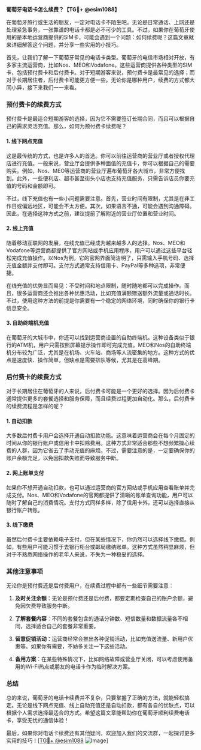 **葡萄牙电话卡怎么续费？【TG💪+ @esim1088】**

在葡萄牙旅行或生活的朋友，一定对电话卡不陌生吧。无论是日常通话、上网还是处理紧急事务，一张靠谱的电话卡都是必不可少的工具。不过，如果你在葡萄牙使用的是本地运营商提供的SIM卡，可能会遇到一个问题：如何续费呢？这篇文章就来详细解答这个问题，并分享一些实用的小技巧。

首先，让我们了解一下葡萄牙常见的电话卡类型。葡萄牙的电信市场相对开放，有多家主流运营商，比如Nos、MEO和Vodafone。这些运营商提供各种类型的SIM卡，包括预付费卡和后付费卡。对于短期游客来说，预付费卡是最常见的选择；而对于长期居住者，后付费卡可能更方便一些。无论你是哪种用户，续费的方式都大同小异，接下来我们一一来看。

### 预付费卡的续费方式

预付费卡是最适合短期游客的选择，因为它不需要签订长期合同，而且可以根据自己的需求灵活充值。那么，如何为预付费卡续费呢？

#### 1. **线下网点充值**
这是最传统的方式，也是许多人的首选。你可以前往运营商的营业厅或者授权代理店进行充值。一般来说，营业厅会提供多种面值的充值卡，你可以根据自己的需要购买。例如，Nos、MEO等运营商的营业厅遍布葡萄牙各大城市，非常方便找到。此外，一些便利店、超市甚至街头小店也支持充值服务，只需告诉店员你要充值的号码和金额即可。

不过，线下充值也有一些小问题需要注意。首先，营业时间有限制，尤其是在非工作日或偏远地区，可能会不太方便。其次，如果语言不通，可能会遇到沟通障碍。因此，在选择这种方式之前，建议提前了解附近的营业厅位置和营业时间。

#### 2. **线上充值**
随着移动互联网的发展，在线充值已经成为越来越多人的选择。Nos、MEO和Vodafone等运营商都提供了官方网站或手机应用程序，用户可以通过这些平台轻松完成充值操作。以Nos为例，它的官网界面简洁明了，只需输入手机号码、选择充值金额并支付即可。支付方式通常支持信用卡、PayPal等多种选项，非常便捷。

在线充值的优势显而易见：不受时间和地点限制，随时随地都可以完成操作。而且，很多运营商还会推出各种优惠活动，比如充值满额赠送额外流量或通话时长。不过，使用这种方法的前提是你需要有一个稳定的网络环境，同时确保你的银行卡信息安全。

#### 3. **自助终端机充值**
在葡萄牙的大城市中，你还可以找到运营商设置的自助终端机。这种设备类似于银行的ATM机，用户只需按照屏幕提示操作即可完成充值。MEO和Nos的自助终端机分布较为广泛，尤其是在机场、火车站、商场等人流密集的地方。这种方式的优点是速度快、操作简单，但缺点是需要排队等候，尤其是在高峰期。

### 后付费卡的续费方式

对于长期居住在葡萄牙的人来说，后付费卡可能是一个更好的选择。因为后付费卡通常提供更多的套餐选择和服务保障，而且续费过程更加自动化。那么，后付费卡的续费流程是怎样的呢？

#### 1. **自动扣款**
大多数后付费卡用户会选择开通自动扣款功能。这意味着运营商会在每个月固定的时间从你的银行账户或信用卡中扣除费用。这种方式非常适合那些不想频繁操心续费的人群，因为它省去了手动充值的麻烦。不过，需要注意的是，一定要确保你的账户余额充足，以免因扣款失败而导致服务中断。

#### 2. **网上账单支付**
如果你不想开通自动扣款，也可以通过运营商的官方网站或手机应用查看账单并完成支付。Nos、MEO和Vodafone的官网都提供了清晰的账单查询功能，用户可以随时了解自己的消费情况。支付方式同样多样，除了信用卡外，还可以选择直接从银行账户转账。

#### 3. **线下缴费**
虽然后付费卡主要依赖电子支付，但在某些情况下，你仍然可以选择线下缴费。例如，有些用户可能习惯于去银行柜台或邮局缴纳账单。这种方式虽然稍显麻烦，但对于不熟悉网络操作的老年人来说，不失为一种稳妥的选择。

### 其他注意事项

无论你是预付费还是后付费用户，在续费过程中都有一些细节需要注意：

1. **及时关注余额**：无论是预付费还是后付费，都要定期检查自己的账户余额，避免因欠费导致服务中断。
   
2. **了解套餐内容**：不同的套餐包含的通话分钟数、短信数量和数据流量各不相同，选择适合自己的套餐非常重要。

3. **留意促销活动**：运营商经常会推出各种促销活动，比如充值送流量、新用户优惠等。如果你有需要，不妨多关注一下这些活动。

4. **备用方案**：在某些特殊情况下，比如网络故障或营业厅关闭，可以考虑使用备用的Wi-Fi热点或朋友的电话卡作为临时解决方案。

### 总结

总的来说，葡萄牙的电话卡续费并不复杂，只要掌握了正确的方法，就能轻松搞定。无论是线下网点充值、线上自助充值还是自动扣款，都有各自的优缺点，可以根据个人需求选择最适合的方式。希望这篇文章能帮助你在葡萄牙顺利续费电话卡，享受无忧的通信体验！

最后，如果你对电话卡续费还有其他疑问，欢迎加入我们的交流群，一起探讨更多实用的技巧！[[TG💪+ @esim1088](https://t.me/s/esim1088) ![Image](https://i.postimg.cc/4NQfJmqS/Snipaste-2025-05-13-00-14-12.png)]